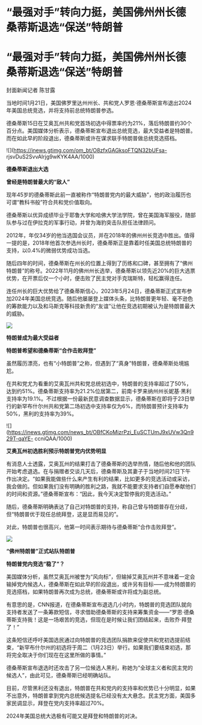 # “最强对手”转向力挺，美国佛州州长德桑蒂斯退选“保送”特朗普

# “最强对手”转向力挺，美国佛州州长德桑蒂斯退选“保送”特朗普

封面新闻记者 陈甘露

当地时间1月21日，美国佛罗里达州州长、共和党人罗恩·德桑蒂斯宣布退出2024年美国总统竞选，并将支持前总统特朗普参选。

德桑蒂斯15日在艾奥瓦州共和党首场初选中得票率约为21%，落后特朗普约30个百分点。美国媒体分析表示，德桑蒂斯宣布退出总统竞选，最大受益者是特朗普。而在如此早的阶段退出，德桑蒂斯或许在谋求联手特朗普做总统竞选搭档。

![](https://inews.gtimg.com/om_bt/O8zfxGAGksoFTQN32bUFsa-
rjsvDuS2SvvAIrjg9wKYK4AA/1000)

**德桑蒂斯退出大选**

**曾经是特朗普最大的“敌人”**

现年45岁的德桑蒂斯此前一直被称作“特朗普党内的最大威胁”，他的政治履历也可谓“教科书般”符合共和党价值取向。

德桑蒂斯以优异成绩毕业于耶鲁大学和哈佛大学法学院，曾在美国海军服役，随部队参与过在伊拉克的军事行动，并曾为海豹突击队担任法律顾问。

2012年，年仅34岁的他当选国会议员，并在2018年的佛州州长竞选中胜出。值得一提的是，2018年他首次参选州长时，德桑蒂斯正是靠着时任美国总统特朗普的支持，以0.4%的微弱优势成功当选。

随后四年的时间，德桑蒂斯在州长的位置上得到了历练和口碑，甚至拥有了“佛州特朗普”的称号。2022年11月的佛州州长选举，德桑蒂斯以领先近20%的巨大选票优势，在开票后仅一个小时，便击败了民主党对手克瑞斯特，轻松赢得连任。

连任州长的巨大优势给了德桑蒂斯信心，2023年5月24日，德桑蒂斯正式宣布参加2024年美国总统竞选。随后他屡屡登上媒体头条，比特朗普更年轻、毫不逊色的筹款能力以及和马斯克等科技新贵的“友谊”让他在竞选初期被认为是特朗普最大的威胁。

![](https://inews.gtimg.com/news_bt/OgQxpYM2yeaCW4SpMH7md0Q8ZzIDrIaGXTk9OLIPR_BrIAA/1000)

**特朗普成为最大受益者**

**特朗普希望和德桑蒂斯“合作击败拜登”**

虽然履历漂亮，也有“小特朗普”之称，但遇到了“真身”特朗普，德桑蒂斯处境尴尬。

在共和党尤为看重的艾奥瓦州共和党总统初选中，特朗普的支持率超过了50%，达到约51%。德桑蒂斯支持率为21.2%位居第二，前南卡罗来纳州州长妮基·黑利支持率为19.1%。不过根据一份最新民意调查数据显示，德桑蒂斯在即将于23日举行的新罕布什尔州共和党第二场初选中支持率仅为6%，而特朗普预计支持率为50%，黑利的支持率为39%。

![](https://inews.gtimg.com/news_bt/OBfCKoMizrPzi_EuSCTUmJ9xUVw3Qn929T-qaYE-
ccniQAA/1000)

**艾奥瓦州初选胜利预示特朗普党内优势明显**

有消息人士透露，艾奥瓦州的结果打击了德桑蒂斯的选举热情，随后他和他的团队开始考虑退选。在与捐赠者交谈几天后，德桑蒂斯及其妻子于当地时间21日下午作出决定。“如果我能做些什么来产生有利的结果，比如更多的竞选活动或采访，我会做的。但如果我们没有明确的胜利之路，我就不能要求支持者们自愿奉献他们的时间和资源。”德桑蒂斯宣布：“因此，我今天决定暂停我的竞选活动。”

随后，德桑蒂斯明确表达了自己对特朗普的支持，称自己曾与特朗普存在分歧，但“特朗普优于现任总统拜登，这是显而易见的”。

对此，特朗普也很高兴，他第一时间表示期待与德桑蒂斯“合作击败拜登”。

![](https://inews.gtimg.com/news_bt/O2UTbSKsXPdmBHVKIMo3nY7Mg_a7bsCsTZpvgP8hzrxkQAA/1000)

**“佛州特朗普”正式站队特朗普**

**特朗普党内竞选“稳了”？**

美国媒体分析，虽然艾奥瓦州被誉为“风向标”，但输掉艾奥瓦州并不意味着一定会输掉党内候选人，德桑蒂斯在如此早的阶段退出，或许另有目标——成为特朗普的竞选搭档，如果特朗普再次成为总统，德桑蒂斯或许将成为副总统。

有意思的是，CNN报道，在德桑蒂斯宣布退选几小时内，特朗普的竞选团队就向支持者发送了一条筹款短信，寻求借助德桑蒂斯的支持来筹集资金——“罗恩·德桑蒂斯支持我！这是一场艰苦的竞选，但现在是时候让我们团结起来，击败乔·拜登了！”

这条短信还呼吁美国选民通过向特朗普的竞选团队捐款来促使共和党初选提前结束，“新罕布什尔州的初选将于周二（1月23日）举行。如果我们要结束初选，那将完全取决于你们现在在这里所做的事情。”

德桑蒂斯宣布退选时还攻击了另一位候选人黑利，称她为“全球主义者和民主党的候选人”，由此可见，德桑蒂斯已经明确站队。

目前，尽管黑利还没有退出，特朗普在共和党内的支持率和优势已十分明显，如果不出意外，特朗普拿到党内总统候选提名已经没有太大悬念。民主党方面，美国多家民调显示，拜登在党内支持率超过70%。

2024年美国总统大选极有可能又是拜登和特朗普的对决。

